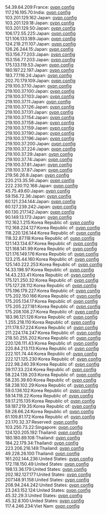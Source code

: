 54.39.64.209:France: [ovpn config](vpn/54_39_64_209.ovpn)  
117.216.195.70:India: [ovpn config](vpn/117_216_195_70.ovpn)  
103.201.129.162:Japan: [ovpn config](vpn/103_201_129_162.ovpn)  
103.201.129.18:Japan: [ovpn config](vpn/103_201_129_18.ovpn)  
103.201.129.50:Japan: [ovpn config](vpn/103_201_129_50.ovpn)  
106.172.55.225:Japan: [ovpn config](vpn/106_172_55_225.ovpn)  
121.106.133.189:Japan: [ovpn config](vpn/121_106_133_189.ovpn)  
124.219.211.107:Japan: [ovpn config](vpn/124_219_211_107.ovpn)  
126.26.244.15:Japan: [ovpn config](vpn/126_26_244_15.ovpn)  
153.156.77.203:Japan: [ovpn config](vpn/153_156_77_203.ovpn)  
153.156.77.203:Japan: [ovpn config](vpn/153_156_77_203.ovpn)  
175.133.119.53:Japan: [ovpn config](vpn/175_133_119_53.ovpn)  
180.197.22.197:Japan: [ovpn config](vpn/180_197_22_197.ovpn)  
183.77.116.24:Japan: [ovpn config](vpn/183_77_116_24.ovpn)  
202.70.179.109:Japan: [ovpn config](vpn/202_70_179_109.ovpn)  
219.100.37.10:Japan: [ovpn config](vpn/219_100_37_10.ovpn)  
219.100.37.100:Japan: [ovpn config](vpn/219_100_37_100.ovpn)  
219.100.37.103:Japan: [ovpn config](vpn/219_100_37_103.ovpn)  
219.100.37.11:Japan: [ovpn config](vpn/219_100_37_11.ovpn)  
219.100.37.126:Japan: [ovpn config](vpn/219_100_37_126.ovpn)  
219.100.37.131:Japan: [ovpn config](vpn/219_100_37_131.ovpn)  
219.100.37.154:Japan: [ovpn config](vpn/219_100_37_154.ovpn)  
219.100.37.158:Japan: [ovpn config](vpn/219_100_37_158.ovpn)  
219.100.37.159:Japan: [ovpn config](vpn/219_100_37_159.ovpn)  
219.100.37.190:Japan: [ovpn config](vpn/219_100_37_190.ovpn)  
219.100.37.196:Japan: [ovpn config](vpn/219_100_37_196.ovpn)  
219.100.37.200:Japan: [ovpn config](vpn/219_100_37_200.ovpn)  
219.100.37.224:Japan: [ovpn config](vpn/219_100_37_224.ovpn)  
219.100.37.29:Japan: [ovpn config](vpn/219_100_37_29.ovpn)  
219.100.37.74:Japan: [ovpn config](vpn/219_100_37_74.ovpn)  
219.100.37.81:Japan: [ovpn config](vpn/219_100_37_81.ovpn)  
219.100.37.87:Japan: [ovpn config](vpn/219_100_37_87.ovpn)  
219.56.26.8:Japan: [ovpn config](vpn/219_56_26_8.ovpn)  
220.213.35.56:Japan: [ovpn config](vpn/220_213_35_56.ovpn)  
222.230.112.168:Japan: [ovpn config](vpn/222_230_112_168.ovpn)  
45.75.49.60:Japan: [ovpn config](vpn/45_75_49_60.ovpn)  
59.156.72.36:Japan: [ovpn config](vpn/59_156_72_36.ovpn)  
60.121.234.144:Japan: [ovpn config](vpn/60_121_234_144.ovpn)  
60.127.239.242:Japan: [ovpn config](vpn/60_127_239_242.ovpn)  
60.130.217.142:Japan: [ovpn config](vpn/60_130_217_142.ovpn)  
90.149.13.173:Japan: [ovpn config](vpn/90_149_13_173.ovpn)  
112.162.1.215:Korea Republic of: [ovpn config](vpn/112_162_1_215.ovpn)  
112.168.224.127:Korea Republic of: [ovpn config](vpn/112_168_224_127.ovpn)  
118.220.126.144:Korea Republic of: [ovpn config](vpn/118_220_126_144.ovpn)  
118.32.87.118:Korea Republic of: [ovpn config](vpn/118_32_87_118.ovpn)  
121.143.134.67:Korea Republic of: [ovpn config](vpn/121_143_134_67.ovpn)  
121.168.141.99:Korea Republic of: [ovpn config](vpn/121_168_141_99.ovpn)  
121.176.149.176:Korea Republic of: [ovpn config](vpn/121_176_149_176.ovpn)  
123.215.44.160:Korea Republic of: [ovpn config](vpn/123_215_44_160.ovpn)  
125.140.222.253:Korea Republic of: [ovpn config](vpn/125_140_222_253.ovpn)  
14.33.198.97:Korea Republic of: [ovpn config](vpn/14_33_198_97.ovpn)  
14.43.233.41:Korea Republic of: [ovpn config](vpn/14_43_233_41.ovpn)  
175.121.250.32:Korea Republic of: [ovpn config](vpn/175_121_250_32.ovpn)  
175.127.28.112:Korea Republic of: [ovpn config](vpn/175_127_28_112.ovpn)  
175.196.179.227:Korea Republic of: [ovpn config](vpn/175_196_179_227.ovpn)  
175.202.150.166:Korea Republic of: [ovpn config](vpn/175_202_150_166.ovpn)  
175.205.134.17:Korea Republic of: [ovpn config](vpn/175_205_134_17.ovpn)  
175.205.227.181:Korea Republic of: [ovpn config](vpn/175_205_227_181.ovpn)  
175.208.108.27:Korea Republic of: [ovpn config](vpn/175_208_108_27.ovpn)  
183.96.121.126:Korea Republic of: [ovpn config](vpn/183_96_121_126.ovpn)  
1.255.218.110:Korea Republic of: [ovpn config](vpn/1_255_218_110.ovpn)  
211.178.57.224:Korea Republic of: [ovpn config](vpn/211_178_57_224.ovpn)  
211.224.174.247:Korea Republic of: [ovpn config](vpn/211_224_174_247.ovpn)  
218.50.255.202:Korea Republic of: [ovpn config](vpn/218_50_255_202.ovpn)  
220.126.111.43:Korea Republic of: [ovpn config](vpn/220_126_111_43.ovpn)  
220.84.213.113:Korea Republic of: [ovpn config](vpn/220_84_213_113.ovpn)  
222.101.74.44:Korea Republic of: [ovpn config](vpn/222_101_74_44.ovpn)  
222.121.125.230:Korea Republic of: [ovpn config](vpn/222_121_125_230.ovpn)  
222.98.240.39:Korea Republic of: [ovpn config](vpn/222_98_240_39.ovpn)  
39.117.33.224:Korea Republic of: [ovpn config](vpn/39_117_33_224.ovpn)  
58.224.139.203:Korea Republic of: [ovpn config](vpn/58_224_139_203.ovpn)  
58.235.39.60:Korea Republic of: [ovpn config](vpn/58_235_39_60.ovpn)  
58.238.102.29:Korea Republic of: [ovpn config](vpn/58_238_102_29.ovpn)  
59.0.136.102:Korea Republic of: [ovpn config](vpn/59_0_136_102.ovpn)  
59.14.118.22:Korea Republic of: [ovpn config](vpn/59_14_118_22.ovpn)  
59.17.215.135:Korea Republic of: [ovpn config](vpn/59_17_215_135.ovpn)  
59.187.219.35:Korea Republic of: [ovpn config](vpn/59_187_219_35.ovpn)  
59.28.66.24:Korea Republic of: [ovpn config](vpn/59_28_66_24.ovpn)  
61.109.81.172:Korea Republic of: [ovpn config](vpn/61_109_81_172.ovpn)  
23.170.32.37:Reserved: [ovpn config](vpn/23_170_32_37.ovpn)  
103.250.73.22:Singapore: [ovpn config](vpn/103_250_73_22.ovpn)  
124.120.205.192:Thailand: [ovpn config](vpn/124_120_205_192.ovpn)  
180.180.89.108:Thailand: [ovpn config](vpn/180_180_89_108.ovpn)  
184.22.179.34:Thailand: [ovpn config](vpn/184_22_179_34.ovpn)  
223.206.216.149:Thailand: [ovpn config](vpn/223_206_216_149.ovpn)  
49.228.26.100:Thailand: [ovpn config](vpn/49_228_26_100.ovpn)  
161.202.144.236:United States: [ovpn config](vpn/161_202_144_236.ovpn)  
172.118.150.49:United States: [ovpn config](vpn/172_118_150_49.ovpn)  
198.13.36.179:United States: [ovpn config](vpn/198_13_36_179.ovpn)  
202.182.127.177:United States: [ovpn config](vpn/202_182_127_177.ovpn)  
207.148.91.158:United States: [ovpn config](vpn/207_148_91_158.ovpn)  
208.94.244.242:United States: [ovpn config](vpn/208_94_244_242.ovpn)  
23.243.152.124:United States: [ovpn config](vpn/23_243_152_124.ovpn)  
45.32.29.3:United States: [ovpn config](vpn/45_32_29_3.ovpn)  
45.32.8.100:United States: [ovpn config](vpn/45_32_8_100.ovpn)  
117.4.246.234:Viet Nam: [ovpn config](vpn/117_4_246_234.ovpn)  
